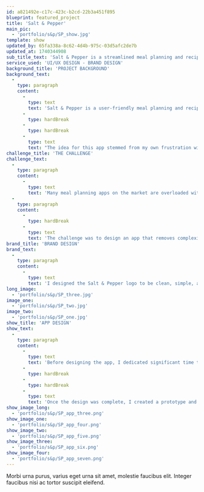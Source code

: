 ```yaml
---
id: a821492e-c17c-423c-b2cd-22b3a451f895
blueprint: featured_project
title: 'Salt & Pepper'
main_pic:
  - 'portfolio/s&p/SP_show.jpg'
template: show
updated_by: 65fa338a-8c62-4d4b-975c-03d5afc2de7b
updated_at: 1740344908
sub_title_text: 'Salt & Pepper is a streamlined meal planning and recipe app designed for simplicity, user-friendly navigation, and seamless meal organisation.'
service_used: 'UI/UX DESIGN - BRAND DESIGN'
background_title: 'PROJECT BACKGROUND'
background_text:
  -
    type: paragraph
    content:
      -
        type: text
        text: 'Salt & Pepper is a user-friendly meal planning and recipe app designed to simplify meal organisation. Unlike many existing meal planning apps that are cluttered with unnecessary features, Salt & Pepper focuses on essential functions—allowing users to create and manage multiple meal plans, add and recommend recipes, and connect with others.'
      -
        type: hardBreak
      -
        type: hardBreak
      -
        type: text
        text: "The idea for this app stemmed from my own frustration with overly complex meal planning apps that lacked the ability to add personal recipes. To ensure a seamless user experience, I conducted research and developed two user personas to understand the needs of potential users. I then created wireframes and carried out user testing, asking participants to complete key tasks such as adding and deleting meal plans, searching for recipes, and adding new recipes. This iterative process helped refine the app's design, making it as intuitive and efficient as possible."
challenge_title: 'THE CHALLENGE'
challenge_text:
  -
    type: paragraph
    content:
      -
        type: text
        text: 'Many meal planning apps on the market are overloaded with unnecessary features, making them complicated and frustrating to use. Despite testing numerous apps, I found none that offered a simple, intuitive experience while allowing users to add their own recipes. This gap in functionality made meal planning more of a hassle than a help.'
  -
    type: paragraph
    content:
      -
        type: hardBreak
      -
        type: text
        text: 'The challenge was to design an app that removes complexity while keeping essential features intact. It needed to provide a seamless way for users to create and manage meal plans, discover and share recipes, and connect with others—without feeling overwhelmed. To achieve this, I conducted research, developed user personas, and tested wireframes to ensure an intuitive, user-friendly design.'
brand_title: 'BRAND DESIGN'
brand_text:
  -
    type: paragraph
    content:
      -
        type: text
        text: 'I designed the Salt & Pepper logo to be clean, simple, and eye-catching. For the text, I chose the Montserrat font in semibold for a modern and sleek look. To add a unique touch, I used Playfair Display for the ampersand, making custom alterations to resemble a steaming plate—subtly reinforcing the app’s focus on meal planning and recipes.'
long_image:
  - 'portfolio/s&p/SP_three.jpg'
image_one:
  - 'portfolio/s&p/SP_two.jpg'
image_two:
  - 'portfolio/s&p/SP_one.jpg'
show_title: 'APP DESIGN'
show_text:
  -
    type: paragraph
    content:
      -
        type: text
        text: 'Before designing the app, I dedicated significant time to refining the user flow and wireframes, ensuring a seamless and intuitive experience. This groundwork allowed me to focus on the app’s aesthetics and overall user experience.'
      -
        type: hardBreak
      -
        type: hardBreak
      -
        type: text
        text: 'Once the design was complete, I created a prototype and conducted user testing. Based on the feedback received, I made final refinements to enhance usability and functionality.'
show_image_long:
  - 'portfolio/s&p/SP_app_three.png'
show_image_one:
  - 'portfolio/s&p/SP_app_four.png'
show_image_two:
  - 'portfolio/s&p/SP_app_five.png'
show_image_three:
  - 'portfolio/s&p/SP_app_six.png'
show_image_four:
  - 'portfolio/s&p/SP_app_seven.png'
---
```

Morbi urna purus, varius eget urna sit amet, molestie faucibus elit. Integer faucibus nisi ac tortor suscipit eleifend.